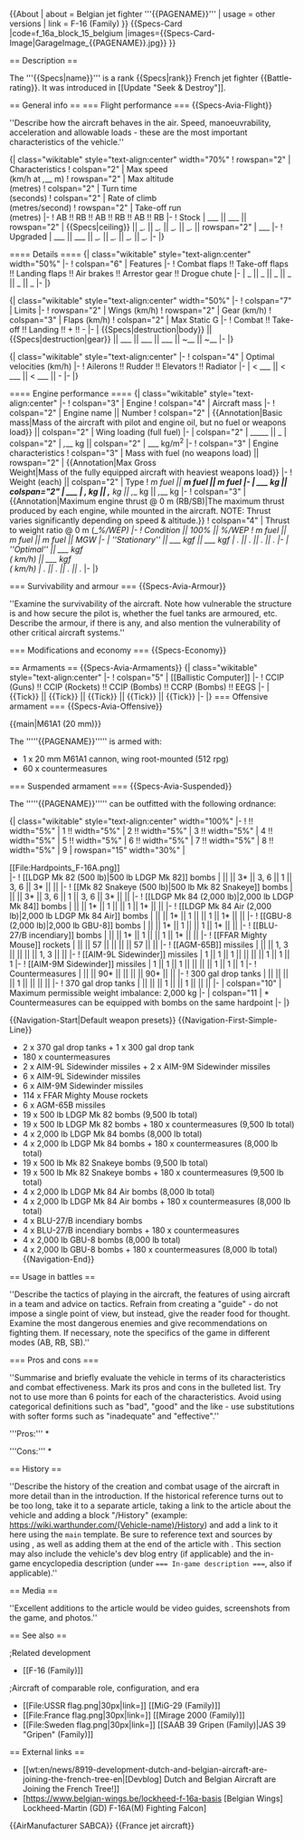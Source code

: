 {{About
| about = Belgian jet fighter '''{{PAGENAME}}'''
| usage = other versions
| link = F-16 (Family)
}}
{{Specs-Card
|code=f_16a_block_15_belgium
|images={{Specs-Card-Image|GarageImage_{{PAGENAME}}.jpg}}
}}

== Description ==
<!-- ''In the description, the first part should be about the history of and the creation and combat usage of the aircraft, as well as its key features. In the second part, tell the reader about the aircraft in the game. Insert a screenshot of the vehicle, so that if the novice player does not remember the vehicle by name, he will immediately understand what kind of vehicle the article is talking about.'' -->
The '''{{Specs|name}}''' is a rank {{Specs|rank}} French jet fighter {{Battle-rating}}. It was introduced in [[Update "Seek & Destroy"]].

== General info ==
=== Flight performance ===
{{Specs-Avia-Flight}}
<!-- ''Describe how the aircraft behaves in the air. Speed, manoeuvrability, acceleration and allowable loads - these are the most important characteristics of the vehicle.'' -->
''Describe how the aircraft behaves in the air. Speed, manoeuvrability, acceleration and allowable loads - these are the most important characteristics of the vehicle.''

{| class="wikitable" style="text-align:center" width="70%"
! rowspan="2" | Characteristics
! colspan="2" | Max speed<br>(km/h at _,___ m)
! rowspan="2" | Max altitude<br>(metres)
! colspan="2" | Turn time<br>(seconds)
! colspan="2" | Rate of climb<br>(metres/second)
! rowspan="2" | Take-off run<br>(metres)
|-
! AB !! RB !! AB !! RB !! AB !! RB
|-
! Stock
| ___ || ___ || rowspan="2" | {{Specs|ceiling}} || __._ || __._ || __._ || __._ || rowspan="2" | ___
|-
! Upgraded
| ___ || ___ || __._ || __._ || __._ || __._
|-
|}

==== Details ====
{| class="wikitable" style="text-align:center" width="50%"
|-
! colspan="6" | Features
|-
! Combat flaps !! Take-off flaps !! Landing flaps !! Air brakes !! Arrestor gear !! Drogue chute
|-
| _ || _ || _ || _ || _ || _     <!-- ✓ -->
|-
|}

{| class="wikitable" style="text-align:center" width="50%"
|-
! colspan="7" | Limits
|-
! rowspan="2" | Wings (km/h)
! rowspan="2" | Gear (km/h)
! colspan="3" | Flaps (km/h)
! colspan="2" | Max Static G
|-
! Combat !! Take-off !! Landing !! + !! -
|-
| {{Specs|destruction|body}} || {{Specs|destruction|gear}} || ___ || ___ || ___ || ~__ || ~__
|-
|}

{| class="wikitable" style="text-align:center"
|-
! colspan="4" | Optimal velocities (km/h)
|-
! Ailerons !! Rudder !! Elevators !! Radiator
|-
| < ___ || < ___ || < ___ || -
|-
|}

==== Engine performance ====
{| class="wikitable" style="text-align:center"
|-
! colspan="3" | Engine
! colspan="4" | Aircraft mass
|-
! colspan="2" | Engine name || Number
! colspan="2" | {{Annotation|Basic mass|Mass of the aircraft with pilot and engine oil, but no fuel or weapons load}} || colspan="2" | Wing loading (full fuel)
|-
| colspan="2" | _____ || _
| colspan="2" | _,___ kg || colspan="2" | ___ kg/m<sup>2</sup>
|-
! colspan="3" | Engine characteristics
! colspan="3" | Mass with fuel (no weapons load) || rowspan="2" | {{Annotation|Max Gross<br>Weight|Mass of the fully equipped aircraft with heaviest weapons load}}
|-
! Weight (each) || colspan="2" | Type
! _m fuel || __m fuel || __m fuel
|-
| ___ kg || colspan="2" | ___
| _,___ kg || _,___ kg || _,___ kg || _,___ kg
|-
! colspan="3" | {{Annotation|Maximum engine thrust @ 0 m (RB/SB)|The maximum thrust produced by each engine, while mounted in the aircraft. NOTE: Thrust varies significantly depending on speed & altitude.}}
! colspan="4" | Thrust to weight ratio @ 0 m (___%/WEP)
|-
! Condition || 100% || ___%/WEP
! _m fuel || __m fuel || __m fuel || MGW
|-
| ''Stationary'' || ___ kgf || ___ kgf
| _.__ || _.__ || _.__ || _.__
|-
| ''Optimal'' || ___ kgf<br>(_ km/h) || ___ kgf<br>(_ km/h)
| _.__ || _.__ || _.__ || _.__
|-
|}

=== Survivability and armour ===
{{Specs-Avia-Armour}}
<!-- ''Examine the survivability of the aircraft. Note how vulnerable the structure is and how secure the pilot is, whether the fuel tanks are armoured, etc. Describe the armour, if there is any, and also mention the vulnerability of other critical aircraft systems.'' -->
''Examine the survivability of the aircraft. Note how vulnerable the structure is and how secure the pilot is, whether the fuel tanks are armoured, etc. Describe the armour, if there is any, and also mention the vulnerability of other critical aircraft systems.''

=== Modifications and economy ===
{{Specs-Economy}}

== Armaments ==
{{Specs-Avia-Armaments}}
{| class="wikitable" style="text-align:center"
|-
! colspan="5" | [[Ballistic Computer]]
|-
! CCIP (Guns) !! CCIP (Rockets) !! CCIP (Bombs) !! CCRP (Bombs) !! EEGS
|-
| {{Tick}} || {{Tick}} || {{Tick}} || {{Tick}} || {{Tick}}
|-
|}
=== Offensive armament ===
{{Specs-Avia-Offensive}}
<!-- ''Describe the offensive armament of the aircraft, if any. Describe how effective the cannons and machine guns are in a battle, and also what belts or drums are better to use. If there is no offensive weaponry, delete this subsection.'' -->
{{main|M61A1 (20 mm)}}

The '''''{{PAGENAME}}''''' is armed with:

* 1 x 20 mm M61A1 cannon, wing root-mounted (512 rpg)
* 60 x countermeasures

=== Suspended armament ===
{{Specs-Avia-Suspended}}
<!-- ''Describe the aircraft's suspended armament: additional cannons under the wings, bombs, rockets and torpedoes. This section is especially important for bombers and attackers. If there is no suspended weaponry remove this subsection.'' -->

The '''''{{PAGENAME}}''''' can be outfitted with the following ordnance:

{| class="wikitable" style="text-align:center" width="100%"
|-
! !! width="5%" | 1 !! width="5%" | 2 !! width="5%" | 3 !! width="5%" | 4 !! width="5%" | 5 !! width="5%" | 6 !! width="5%" | 7 !! width="5%" | 8 !! width="5%" | 9
| rowspan="15" width="30%" | <div class="ttx-image">[[File:Hardpoints_F-16A.png]]</div>
|-
! [[LDGP Mk 82 (500 lb)|500 lb LDGP Mk 82]] bombs
| || || 3* || 3, 6 || 1 || 3, 6 || 3* || ||
|-
! [[Mk 82 Snakeye (500 lb)|500 lb Mk 82 Snakeye]] bombs
| || || 3* || 3, 6 || 1 || 3, 6 || 3* || ||
|-
! [[LDGP Mk 84 (2,000 lb)|2,000 lb LDGP Mk 84]] bombs
| || || 1* || 1 || || 1 || 1* || ||
|-
! [[LDGP Mk 84 Air (2,000 lb)|2,000 lb LDGP Mk 84 Air]] bombs
| || || 1* || 1 || || 1 || 1* || ||
|-
! [[GBU-8 (2,000 lb)|2,000 lb GBU-8]] bombs
| || || 1* || 1 || || 1 || 1* || ||
|-
! [[BLU-27/B incendiary]] bombs
| || || 1* || 1 || || 1 || 1* || ||
|-
! [[FFAR Mighty Mouse]] rockets
| || || 57 || || || || 57 || ||
|-
! [[AGM-65B]] missiles
| || || 1, 3 || || || || 1, 3 || ||
|-
! [[AIM-9L Sidewinder]] missiles
| 1 || 1 || 1 || || || || 1 || 1 || 1
|-
! [[AIM-9M Sidewinder]] missiles
| 1 || 1 || 1 || || || || 1 || 1 || 1
|-
! Countermeasures
| || || 90* || || || || 90* || ||
|-
! 300 gal drop tanks
| || || || || 1 || || || ||
|-
! 370 gal drop tanks
| || || || 1 || || 1 || || ||
|-
| colspan="10" | Maximum permissible weight imbalance: 2,000 kg
|-
| colspan="11 | * Countermeasures can be equipped with bombs on the same hardpoint
|-
|}

{{Navigation-Start|Default weapon presets}}
{{Navigation-First-Simple-Line}}
* 2 x 370 gal drop tanks + 1 x 300 gal drop tank
* 180 x countermeasures
* 2 x AIM-9L Sidewinder missiles + 2 x AIM-9M Sidewinder missiles
* 6 x AIM-9L Sidewinder missiles
* 6 x AIM-9M Sidewinder missiles
* 114 x FFAR Mighty Mouse rockets
* 6 x AGM-65B missiles
* 19 x 500 lb LDGP Mk 82 bombs (9,500 lb total)
* 19 x 500 lb LDGP Mk 82 bombs + 180 x countermeasures (9,500 lb total)
* 4 x 2,000 lb LDGP Mk 84 bombs (8,000 lb total)
* 4 x 2,000 lb LDGP Mk 84 bombs + 180 x countermeasures (8,000 lb total)
* 19 x 500 lb Mk 82 Snakeye bombs (9,500 lb total)
* 19 x 500 lb Mk 82 Snakeye bombs + 180 x countermeasures (9,500 lb total)
* 4 x 2,000 lb LDGP Mk 84 Air bombs (8,000 lb total)
* 4 x 2,000 lb LDGP Mk 84 Air bombs + 180 x countermeasures (8,000 lb total)
* 4 x BLU-27/B incendiary bombs
* 4 x BLU-27/B incendiary bombs + 180 x countermeasures
* 4 x 2,000 lb GBU-8 bombs (8,000 lb total)
* 4 x 2,000 lb GBU-8 bombs + 180 x countermeasures (8,000 lb total)
{{Navigation-End}}

== Usage in battles ==
<!-- ''Describe the tactics of playing in the aircraft, the features of using aircraft in a team and advice on tactics. Refrain from creating a "guide" - do not impose a single point of view, but instead, give the reader food for thought. Examine the most dangerous enemies and give recommendations on fighting them. If necessary, note the specifics of the game in different modes (AB, RB, SB).'' -->
''Describe the tactics of playing in the aircraft, the features of using aircraft in a team and advice on tactics. Refrain from creating a "guide" - do not impose a single point of view, but instead, give the reader food for thought. Examine the most dangerous enemies and give recommendations on fighting them. If necessary, note the specifics of the game in different modes (AB, RB, SB).''

=== Pros and cons ===
<!-- ''Summarise and briefly evaluate the vehicle in terms of its characteristics and combat effectiveness. Mark its pros and cons in the bulleted list. Try not to use more than 6 points for each of the characteristics. Avoid using categorical definitions such as "bad", "good" and the like - use substitutions with softer forms such as "inadequate" and "effective".'' -->
''Summarise and briefly evaluate the vehicle in terms of its characteristics and combat effectiveness. Mark its pros and cons in the bulleted list. Try not to use more than 6 points for each of the characteristics. Avoid using categorical definitions such as "bad", "good" and the like - use substitutions with softer forms such as "inadequate" and "effective".''

'''Pros:'''
*

'''Cons:'''
*

== History ==
<!-- ''Describe the history of the creation and combat usage of the aircraft in more detail than in the introduction. If the historical reference turns out to be too long, take it to a separate article, taking a link to the article about the vehicle and adding a block "/History" (example: <nowiki>https://wiki.warthunder.com/(Vehicle-name)/History</nowiki>) and add a link to it here using the <code>main</code> template. Be sure to reference text and sources by using <code><nowiki><ref></ref></nowiki></code>, as well as adding them at the end of the article with <code><nowiki><references /></nowiki></code>. This section may also include the vehicle's dev blog entry (if applicable) and the in-game encyclopedia description (under <code><nowiki>=== In-game description ===</nowiki></code>, also if applicable).'' -->
''Describe the history of the creation and combat usage of the aircraft in more detail than in the introduction. If the historical reference turns out to be too long, take it to a separate article, taking a link to the article about the vehicle and adding a block "/History" (example: <nowiki>https://wiki.warthunder.com/(Vehicle-name)/History</nowiki>) and add a link to it here using the <code>main</code> template. Be sure to reference text and sources by using <code><nowiki><ref></ref></nowiki></code>, as well as adding them at the end of the article with <code><nowiki><references /></nowiki></code>. This section may also include the vehicle's dev blog entry (if applicable) and the in-game encyclopedia description (under <code><nowiki>=== In-game description ===</nowiki></code>, also if applicable).''

== Media ==
<!-- ''Excellent additions to the article would be video guides, screenshots from the game, and photos.'' -->
''Excellent additions to the article would be video guides, screenshots from the game, and photos.''

== See also ==
<!-- ''Links to the articles on the War Thunder Wiki that you think will be useful for the reader, for example:''
* ''reference to the series of the aircraft;''
* ''links to approximate analogues of other nations and research trees.'' -->
;Related development
* [[F-16 (Family)]]

;Aircraft of comparable role, configuration, and era
* [[File:USSR flag.png|30px|link=]] [[MiG-29 (Family)]]
* [[File:France flag.png|30px|link=]] [[Mirage 2000 (Family)]]
* [[File:Sweden flag.png|30px|link=]] [[SAAB 39 Gripen (Family)|JAS 39 "Gripen" (Family)]]

== External links ==
<!-- ''Paste links to sources and external resources, such as:''
* ''topic on the official game forum;''
* ''other literature.'' -->
* [[wt:en/news/8919-development-dutch-and-belgian-aircraft-are-joining-the-french-tree-en|[Devblog] Dutch and Belgian Aircraft are Joining the French Tree!]]
* [https://www.belgian-wings.be/lockheed-f-16a-basis <nowiki>[Belgian Wings]</nowiki> Lockheed-Martin (GD) F-16A(M) Fighting Falcon]

{{AirManufacturer SABCA}}
{{France jet aircraft}}